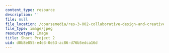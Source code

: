 ```yaml
---
content_type: resource
description: ''
file: null
file_location: /coursemedia/res-3-002-collaborative-design-and-creative-expression-with-arduino-microcontrollers-january-iap-2017/d0b8e855e4e30e53ac86d76b5edca16d_SP2.jpg
file_type: image/jpeg
resourcetype: Image
title: Short Project 2
uid: d0b8e855-e4e3-0e53-ac86-d76b5edca16d
---
```

